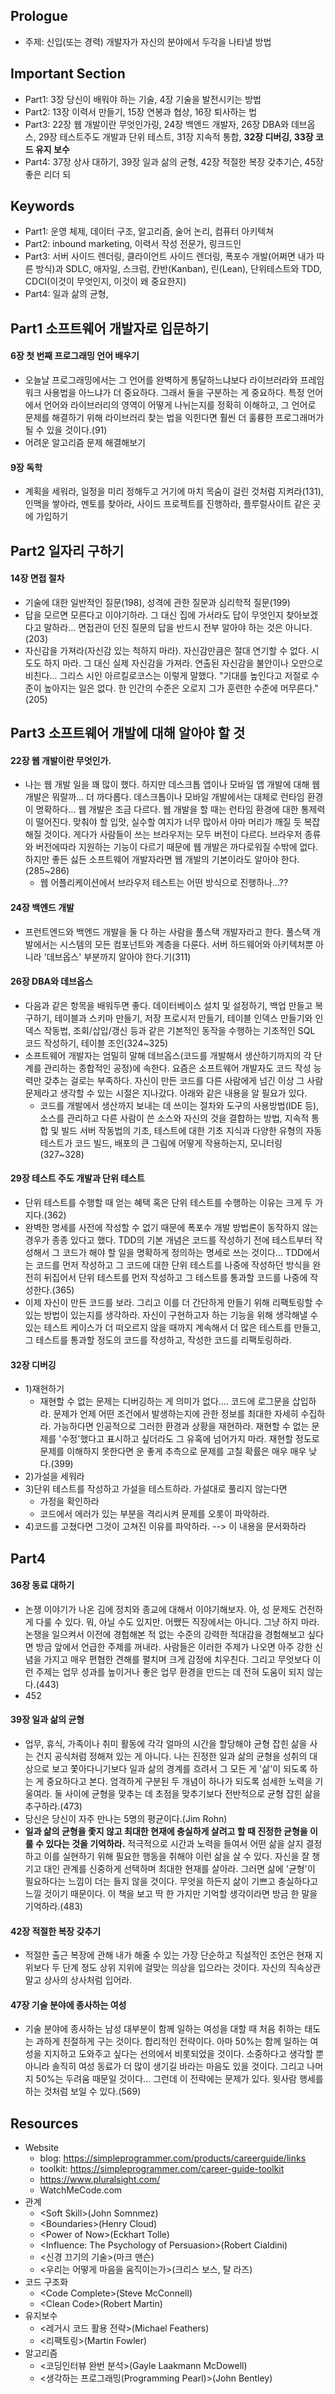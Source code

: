 ## Prologue
* 주제: 신입(또는 경력) 개발자가 자신의 분야에서 두각을 나타낼 방법

## Important Section
* Part1: 3장 당신이 배워야 하는 기술, 4장 기술을 발전시키는 방법
* Part2: 13장 이력서 만들기, 15장 연봉과 협상, 16장 퇴사하는 법
* Part3: 22장 웹 개발이란 무엇인가링, 24장 백엔드 개발자, 26장 DBA와 데브옵스, 29장 테스트주도 개발과 단위 테스트, 31장 지속적 통합, **32장 디버깅, 33장 코드 유지 보수**
* Part4: 37장 상사 대하기, 39장 일과 삶의 균형, 42장 적절한 복장 갖추기슨, 45장 좋은 리더 되

## Keywords
* Part1: 운영 체제, 데이터 구조, 알고리즘, 술어 논리, 컴퓨터 아키텍쳐
* Part2: inbound marketing, 이력서 작성 전문가, 링크드인
* Part3: 서버 사이드 렌더링, 클라이언트 사이드 렌더링, 폭포수 개발(어쩌면 내가 따른 방식)과 SDLC, 애자일, 스크럼, 칸반(Kanban), 린(Lean), 단위테스트와 TDD, CDCI(이것이 무엇인지, 이것이 왜 중요한지)
* Part4: 일과 삶의 균형, 

## Part1 소프트웨어 개발자로 입문하기
#### 6장 첫 번째 프로그래밍 언어 배우기
* 오늘날 프로그래밍에서는 그 언어를 완벽하게 통달하느냐보다 라이브러라와 프레임워크 사용법을 아느냐가 더 중요하다. 그래서 둘을 구분하는 게 중요하다. 특정 언어에서 언어와 라이브러리의 영역이 어떻게 나뉘는지를 정확히 이해하고, 그 언어로 문제를 해결하기 위해 라이브러리 찾는 법을 익힌다면 훨씬 더 훌륭한 프로그래머가 될 수 있을 것이다.(91)
* 어려운 알고리즘 문제 해결해보기

#### 9장 독학
* 계획을 세워라, 일정을 미리 정해두고 거기에 마치 목숨이 걸린 것처럼 지켜라(131), 인맥을 쌓아라, 멘토를 찾아라, 사이드 프로젝트를 진행하라, 플루럴사이트 같은 곳에 가입하기

## Part2 일자리 구하기
#### 14장 면접 절차
* 기술에 대한 일반적인 질문(198), 성격에 관한 질문과 심리학적 질문(199)
* 답을 모르면 모른다고 이야기하라. 그 대신 집에 가서라도 답이 무엇인지 찾아보겠다고 말하라... 면접관이 던진 질문의 답을 반드시 전부 알아야 하는 것은 아니다.(203)
* 자신감을 가져라(자신감 있는 척하지 마라). 자신감만큼은 절대 연기할 수 없다. 시도도 하지 마라. 그 대신 실제 자신감을 가져라. 연출된 자신감을 불안이나 오만으로 비친다... 그리스 시인 아르킬로코스는 이렇게 말했다. "기대를 높인다고 저절로 수준이 높아지는 일은 없다. 한 인간의 수준은 오로지 그가 훈련한 수준에 머무른다."(205)

## Part3 소프트웨어 개발에 대해 알아야 할 것
#### 22장 웹 개발이란 무엇인가.
* 나는 웹 개발 일을 꽤 많이 했다. 하지만 데스크톱 앱이나 모바일 앱 개발에 대해 웹 개발은 뭐랄까... 더 까다롭다. 데스크톱이나 모바일 개발에서는 대체로 런타임 환경이 명확하다... 웹 개발은 조금 다르다. 웹 개발을 할 때는 런타임 환경에 대한 통제력이 떨어진다. 맞춰야 할 입맛, 실수할 여지가 너무 많아서 아마 머리가 깨질 듯 복잡해질 것이다. 게다가 사람들이 쓰는 브라우저는 모두 버전이 다르다. 브라우저 종류와 버전에따라 지원하는 기능이 다르기 때문에 웹 개발은 까다로워질 수밖에 없다. 하지만 좋든 싫든 소프트웨어 개발자라면 웹 개발의 기본이라도 알아야 한다.(285~286)
  * 웹 어플리케이션에서 브라우저 테스트는 어떤 방식으로 진행하나...??
#### 24장 백엔드 개발
* 프런트엔드와 백엔드 개발을 둘 다 하는 사람을 풀스택 개발자라고 한다. 풀스택 개발에서는 시스템의 모든 컴포넌트와 계층을 다룬다. 서버 하드웨어와 아키텍처뿐 아니라 '데브옵스' 부분까지 알아야 한다.기(311)
#### 26장 DBA와 데브옵스
* 다음과 같은 항목을 배워두면 좋다. 데이터베이스 설치 및 설정하기, 백업 만들고 복구하기, 테이블과 스키마 만들기, 저장 프로시저 만들기, 테이블 인덱스 만들기와 인덱스 작동법, 조회/삽입/갱신 등과 같은 기본적인 동작을 수행하는 기초적인 SQL 코드 작성하기, 테이블 조인(324~325)
* 소프트웨어 개발자는 엄밀히 말해 데브옵스(코드를 개발해서 생산하기까지의 각 단계를 관리하는 종합적인 공정)에 속한다. 요즘은 소프트웨어 개발자도 코드 작성 능력만 갖추는 걸로는 부족하다. 자신이 만든 코드를 다른 사람에게 넘긴 이상 그 사람 문제라고 생각할 수 있는 시절은 지나갔다. 아래와 같은 내용을 알 필요가 있다.
    * 코드를 개발에서 생산까지 보내는 데 쓰이는 절차와 도구의 사용방법(IDE 등), 소스를 관리하고 다른 사람이 쓴 소스와 자신의 것을 결합하는 방법, 지속적 통합 및 빌드 서버 작동법의 기초, 테스트에 대한 기초 지식과 다양한 유형의 자동 테스트가 코드 빌드, 배포의 큰 그림에 어떻게 작용하는지, 모니터링(327~328)
#### 29장 테스트 주도 개발과 단위 테스트
* 단위 테스트를 수행할 때 얻는 혜택 혹은 단위 테스트를 수행하는 이유는 크게 두 가지다.(362)
* 완벽한 명세를 사전에 작성할 수 없기 때문에 폭포수 개발 방법론이 동작하지 않는 경우가 종종 있다고 했다. TDD의 기본 개념은 코드를 작성하기 전에 테스트부터 작성해서 그 코드가 해야 할 일을 명확하게 정의하는 명세로 쓰는 것이다... TDD에서는 코드를 먼저 작성하고 그 코드에 대한 단위 테스트를 나중에 작성하던 방식을 완전히 뒤집어서 단위 테스트를 먼저 작성하고 그 테스트를 통과할 코드를 나중에 작성한다.(365)
* 이제 자신이 만든 코드를 보라. 그리고 이를 더 간단하게 만들기 위해 리팩토링할 수 있는 방법이 있는지를 생각하라. 자신이 구현하고자 하는 기능을 위해 생각해낼 수 있는 테스트 케이스가 더 떠오르지 않을 때까지 계속해서 더 많은 테스트를 만들고, 그 테스트를 통과할 정도의 코드를 작성하고, 작성한 코드를 리팩토링하라.
#### 32장 디버깅
* 1)재현하기
  * 재현할 수 없는 문제는 디버깅하는 게 의미가 없다.... 코드에 로그문을 삽입하라. 문제가 언제 어떤 조건에서 발생하는지에 관한 정보를 최대한 자세히 수집하라. 가능하다면 인공적으로 그러한 환경과 상황을 재현하라. 재현할 수 없는 문제를 '수정'했다고 표시하고 싶더라도 그 유혹에 넘어가지 마라. 재현할 정도로 문제를 이해하지 못한다면 운 좋게 추측으로 문제를 고칠 확률은 매우 매우 낮다.(399)
* 2)가설을 세워라
* 3)단위 테스트를 작성하고 가설을 테스트하라. 가설대로 풀리지 않는다면
  * 가정을 확인하라
  * 코드에서 에러가 있는 부분을 격리시켜 문제를 오롯이 파악하라.
* 4)코드를 고쳤다면 그것이 고쳐진 이유를 파악하라. --> 이 내용을 문서화하라

## Part4
#### 36장 동료 대하기
* 논쟁 이야기가 나온 김에 정치와 종교에 대해서 이야기해보자. 아, 성 문제도 건전하게 다룰 수 있다. 뭐, 아닐 수도 있지만. 어쨌든 직장에서는 아니다. 그냥 하지 마라. 논쟁을 일으켜서 이전에 경험해본 적 없는 수준의 강력한 적대감을 경험해보고 싶다면 방금 앞에서 언급한 주제를 꺼내라. 사람들은 이러한 주제가 나오면 아주 강한 신념을 가지고 매우 편협한 견해를 펼치며 크게 감정에 치우친다. 그리고 무엇보다 이런 주제는 업무 성과를 높이거나 좋은 업무 환경을 만드는 데 전혀 도움이 되지 않는다.(443)
* 452
#### 39장 일과 삶의 균형
* 업무, 휴식, 가족이나 취미 활동에 각각 얼마의 시간을 할당해야 균형 잡힌 삶을 사는 건지 공식처럼 정해져 있는 게 아니다. 나는 진정한 일과 삶의 균형을 성취의 대상으로 보고 쫓아다니기보다 일과 삶의 경계를 흐려서 그 모든 게 '삶'이 되도록 하는 게 중요하다고 본다. 엄격하게 구분된 두 개념이 하나가 되도록 섬세한 노력을 기울여라. 둘 사이에 균형을 맞추는 데 초점을 맞추기보다 전반적으로 균형 잡힌 삶을 추구하라.(473)
* 당신은 당신이 자주 만나는 5명의 평균이다.(Jim Rohn)
* **일과 삶의 균형을 좇지 않고 최대한 현재에 충실하게 살려고 할 때 진정한 균형을 이룰 수 있다는 것을 기억하라.** 적극적으로 시간과 노력을 들여서 어떤 삶을 살지 결정하고 이를 실현하기 위해 필요한 행동을 취해야 이런 삶을 살 수 있다. 자신을 잘 챙기고 대인 관계를 신중하게 선택하며 최대한 현재를 살아라. 그러면 삶에 '균형'이 필요하다는 느낌이 더는 들지 않을 것이다. 무엇을 하든지 삶이 기쁘고 충실하다고 느낄 것이기 때문이다. 이 책을 보고 딱 한 가지만 기억할 생각이라면 방금 한 말을 기억하라.(483) 
#### 42장 적절한 복장 갖추기
* 적절한 출근 복장에 관해 내가 해줄 수 있는 가장 단순하고 직설적인 조언은 현재 지위보다 두 단계 정도 상위 지위에 걸맞는 의상을 입으라는 것이다. 자신의 직속상관 말고 상사의 상사처럼 입어라.
#### 47장 기술 분야에 종사하는 여성
* 기술 분야에 종사하는 남성 대부분이 함께 일하는 여성을 대할 때 처음 취하는 태도는 과하게 친절하게 구는 것이다. 합리적인 전략이다. 아마 50%는 함께 일하는 여성을 지지하고 도와주고 싶다는 선의에서 비롯되었을 것이다. 소중하다고 생각할 뿐 아니라 솔직히 여성 동료가 더 많이 생기길 바라는 마음도 있을 것이다. 그리고 나머지 50%는 두려움 때문일 것이다... 그런데 이 전략에는 문제가 있다. 윗사람 행세를 하는 것처럼 보일 수 있다.(569)

## Resources
* Website
  * blog: https://simpleprogrammer.com/products/careerguide/links
  * toolkit: https://simpleprogrammer.com/career-guide-toolkit
  * https://www.pluralsight.com/
  * WatchMeCode.com
* 관계
  * \<Soft Skill>(John Somnmez)
  * \<Boundaries>(Henry Cloud)
  * \<Power of Now>(Eckhart Tolle)
  * \<Influence: The Psychology of Persuasion>(Robert Cialdini)
  * \<신경 끄기의 기술>(마크 맨슨)
  * \<우리는 어떻게 마음을 움직이는가>(크리스 보스, 탈 라즈)
* 코드 구조화
  * \<Code Complete>(Steve McConnell)
  * \<Clean Code>(Robert Martin)
* 유지보수
  * \<레거시 코드 활용 전략>(Michael Feathers)
  * \<리팩토링>(Martin Fowler)
* 알고리즘
  * <코딩인터뷰 완번 분석>(Gayle Laakmann McDowell)
  * <생각하는 프로그래밍(Programming Pearl)>(John Bentley)